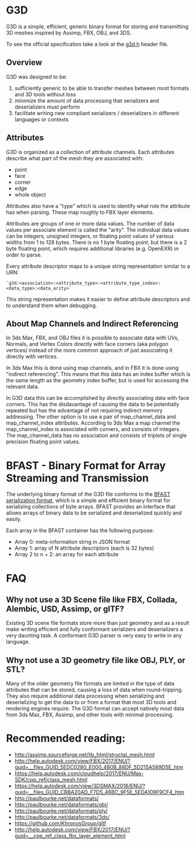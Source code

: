 # G3D

G3D is a simple, efficient, generic binary format for storing and transmitting 3D meshes inspired by Assimp, FBX, OBJ, and 3DS.

To see the official specification take a look at the [g3d.h](https://github.com/ara3d/g3d/blob/master/g3d.h) header file. 

## Overview 

G3D was designed to be:
1. sufficiently generic to be able to transfer meshes between most formats and 3D tools without loss 
2. minimize the amount of data processing that serializers and deserializers must perform 
3. facilitate writing new compliant serializers / deserializers in different languages or contexts 

## Attributes 

G3D is organized as a collection of attribute channels. Each attributes describe what part of the mesh they are associated with:
* point
* face
* corner
* edge
* whole object 

Attributes also have a "type" which is used to identify what role the attribute has when parsing. These map roughly to FBX layer elements.

Attributes are groups of one or more data values. The number of data values per associate element is called the "arity". 
The individual data values can be integers, unsigned integers, or floating point values of various widths from 1 to 128 bytes.
There is no 1 byte floating point, but there is a 2 byte floating point, which requires additional libraries (e.g. OpenEXR) in 
order to parse. 

Every attribute descriptor maps to a unique string representation similar to a URN: 
    
    `g3d:<association>:<attribute_type>:<attribute_type_index>:<data_type>:<data_arity>`

This string representation makes it easier to define attribute descriptors and to understand them when debugging. 

## About Map Channels and Indirect Referencing 

In 3ds Max, FBX, and OBJ files it is possible to associate data with UVs, Normals, and Vertex Colors directly with face corners (aka polygon vertices)
instead of the more common approach of just associating it directly with vertices. 

In 3ds Max this is done using map channels, and in FBX it is done using "indirect referencing". This means that this data has an index buffer
which is the same length as the geometry index buffer, but is used for accessing the relevant data. 

In G3D data this can be accomplished by directly associating data with face corners. This has the disdavantage of causing the data to be potentially 
repeated but has the advantage of not requiring indirect memory addressing. The other option is to use a pair of map_channel_data and 
map_channel_index attributes. According to 3ds Max a map channel the map_channel_index is associated with corners, and consists of integers. The map_channel_data 
has no association and consists of triplets of single precision floating point values. 
    
# BFAST - Binary Format for Array Streaming and Transmission

The underlying binary format of the G3D file conforms to the [BFAST serialization format](https://github.com/ara3d/bfast), which is a simple and efficient binary
format for serializing collections of byte arrays. BFAST provides an interface that allows arrays of binary data to be serialized
and deserialized quickly and easily.

Each array in the BFAST container has the following purpose:
* Array 0: meta-information strng in JSON format
* Array 1: array of N attribute descriptors (each is 32 bytes)
* Array 2 to n + 2: an array for each attribute 

# FAQ

## Why not use a 3D Scene file like FBX, Collada, Alembic, USD, Assimp, or glTF?

Existing 3D scene file formats store more than just geometry and as a result make writing efficient and fully conformant serializers 
and deserializers a very daunting task. A conformant G3D parser is very easy to write in any language.

## Why not use a 3D geometry file like OBJ, PLY, or STL?

Many of the older geometry file formats are limited in the type of data attributes that can be stored, causing a loss of data when round-tripping. 
They also require additional data processing when serializing and deserializing to get the data to or from a format that 
most 3D tools and rendering engines require. The G3D format can accept natively most data from 3ds Max, FBX, Assimp, and other tools with 
minimal processing. 

# Recommended reading:

* http://assimp.sourceforge.net/lib_html/structai_mesh.html
* http://help.autodesk.com/view/FBX/2017/ENU/?guid=__files_GUID_5EDC0280_E000_4B0B_88DF_5D215A589D5E_htm
* https://help.autodesk.com/cloudhelp/2017/ENU/Max-SDK/cpp_ref/class_mesh.html
* https://help.autodesk.com/view/3DSMAX/2016/ENU/?guid=__files_GUID_CBBA20AD_F7D5_46BC_9F5E_5EDA109F9CF4_htm
* http://paulbourke.net/dataformats/
* http://paulbourke.net/dataformats/obj/
* http://paulbourke.net/dataformats/ply/
* http://paulbourke.net/dataformats/3ds/
* https://github.com/KhronosGroup/gltf
* http://help.autodesk.com/view/FBX/2017/ENU/?guid=__cpp_ref_class_fbx_layer_element_html
